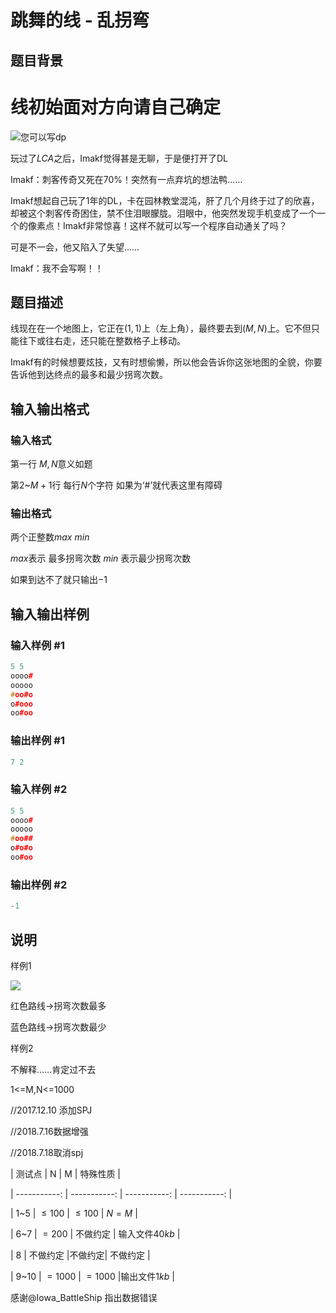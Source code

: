 # 跳舞的线 - 乱拐弯

## 题目背景

# 线初始面对方向请自己确定

![您可以写dp](https://cdn.luogu.com.cn/upload/pic/30733.png)

玩过了$LCA$之后，Imakf觉得甚是无聊，于是便打开了DL

Imakf：刺客传奇又死在$70$%！突然有一点弃坑的想法鸭……

Imakf想起自己玩了$1$年的DL，卡在园林教堂混沌，肝了几个月终于过了的欣喜，却被这个刺客传奇困住，禁不住泪眼朦胧。泪眼中，他突然发现手机变成了一个一个的像素点！Imakf非常惊喜！这样不就可以写一个程序自动通关了吗？

可是不一会，他又陷入了失望……

Imakf：我不会写啊！！

## 题目描述

线现在在一个地图上，它正在$(1,1)$上（左上角），最终要去到$(M,N)$上。它不但只能往下或往右走，还只能在整数格子上移动。

Imakf有的时候想要炫技，又有时想偷懒，所以他会告诉你这张地图的全貌，你要告诉他到达终点的最多和最少拐弯次数。

## 输入输出格式

### 输入格式

第一行 $M,N$意义如题

第$2$~$M+1$行 每行$N$个字符 如果为‘#’就代表这里有障碍

### 输出格式

两个正整数$max~min$

$max$表示 最多拐弯次数 $min$ 表示最少拐弯次数

如果到达不了就只输出$-1$

## 输入输出样例

### 输入样例 #1

```cpp
5 5
oooo#
ooooo
#oo#o
o#ooo
oo#oo
```


### 输出样例 #1

```cpp
7 2

```
### 输入样例 #2

```cpp
5 5
oooo#
ooooo
#oo##
o#o#o
oo#oo
```


### 输出样例 #2

```cpp
-1
```


## 说明

样例1

![](https://cdn.luogu.com.cn/upload/pic/12623.png)

红色路线->拐弯次数最多

蓝色路线->拐弯次数最少

样例2

不解释……肯定过不去

1<=M,N<=1000

//2017.12.10 添加SPJ

//2018.7.16数据增强

//2018.7.18取消spj

| 测试点 | N | M | 特殊性质 |

| -----------: | -----------: | -----------: | -----------: |

| 1~5 | $\leq100$ | $\leq100$ | $N=M$ |

| 6~7 | $=200$ | 不做约定 | 输入文件$40kb$ |

| 8 | 不做约定 |不做约定| 不做约定 |

| 9~10 | $=1000$ | $=1000$ |输出文件$1kb$ |

感谢@Iowa\_BattleShip 指出数据错误

